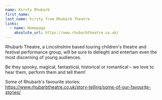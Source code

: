 ```yaml
---
name: Kirsty Rhubarb
first_name: 
last_name: Kirsty from Rhubarb Theatre
links:
  - name: Homepage
    absolute_url: https://www.rhubarbtheatre.co.uk/
---
```


Rhubarb Theatre, a Lincolnshire based touring children's theatre and festival performance group, will be sure to delieght and entertain even the most discerning of young audiences.

Be they spooky, magical, fantastical, historical or romantical – we love to hear them, perform them and tell them!

Some of Rhubarb's favourite stories: https://www.rhubarbtheatre.co.uk/story-telling/some-of-our-favourite-stories/